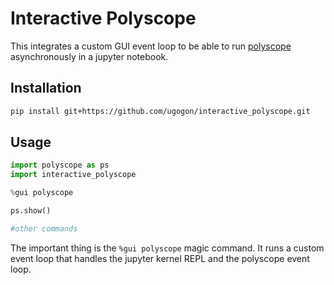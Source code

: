 # Interactive Polyscope

This integrates a custom GUI event loop to be able to run [polyscope](https://github.com/nmwsharp/polyscope) asynchronously in a jupyter notebook.

## Installation

```bash
pip install git+https://github.com/ugogon/interactive_polyscope.git
```

## Usage

```python
import polyscope as ps
import interactive_polyscope

%gui polyscope

ps.show()

#other commands
```

The important thing is the `%gui polyscope` magic command. It runs a custom event loop that handles the jupyter kernel REPL and the polyscope event loop.
